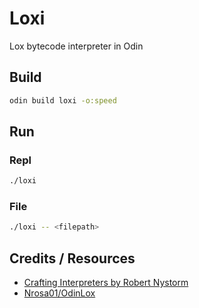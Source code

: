 # Loxi

Lox bytecode interpreter in Odin

## Build

```sh
odin build loxi -o:speed
```

## Run

### Repl

```sh
./loxi
```

### File

```sh
./loxi -- <filepath>
```

## Credits / Resources

- [Crafting Interpreters by Robert Nystorm](https://craftinginterpreters.com/) 
- [Nrosa01/OdinLox](https://github.com/Nrosa01/OdinLox)

